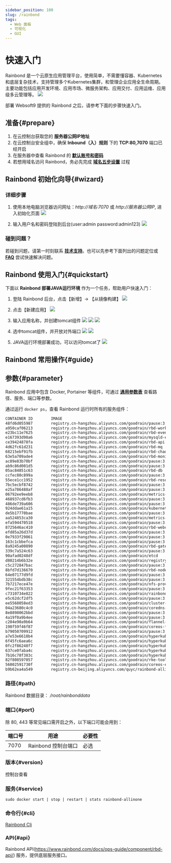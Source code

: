 ```yaml
---
sidebar_position: 100
slug: /rainbond
tags:
  - Web 面板
  - 可视化
  - GUI
---
```


# 快速入门

Rainbond 是一个云原生应用管理平台，使用简单，不需要懂容器、Kubernetes和底层复杂技术，支持管理多个Kubernetes集群，和管理企业应用全生命周期。主要功能包括应用开发环境、应用市场、微服务架构、应用交付、应用运维、应用级多云管理等。
![](https://libs.websoft9.com/Websoft9/DocsPicture/zh/rainbond/rainbond-main-websoft9.png)

部署 Websoft9 提供的 Rainbond 之后，请参考下面的步骤快速入门。

## 准备{#prepare}

1. 在云控制台获取您的 **服务器公网IP地址** 
2. 在云控制台安全组中，确保 **Inbound（入）规则** 下的 **TCP:80,7070** 端口已经开启
3. 在服务器中查看 Rainbond 的 **[默认账号和密码](./user/credentials)**  
4. 若想用域名访问 Rainbond，务必先完成 **[域名五步设置](./administrator/domain_step)** 过程

## Rainbond 初始化向导{#wizard}

### 详细步骤

1. 使用本地电脑浏览器访问网址：*http://域名:7070* 或 *http://服务器公网IP*, 进入初始化页面
   ![](https://libs.websoft9.com/Websoft9/DocsPicture/zh/rainbond/rainbond-login-websoft9.png)

2. 输入用户名和密码登陆到后台(user:admin password:admin123)
   ![](https://libs.websoft9.com/Websoft9/DocsPicture/zh/rainbond/rainbond-main-websoft9.png)

### 碰到问题？

若碰到问题，请第一时刻联系 **[技术支持](./helpdesk)**。也可以先参考下面列出的问题定位或  **[FAQ](./faq#setup)** 尝试快速解决问题。

## Rainbond 使用入门{#quickstart}

下面以 **Rainbond 部署JAVA运行环境** 作为一个任务，帮助用户快速入门：

1. 登陆 Rainbond 后台，点击【新增】-> 【从镜像构建】
   ![](https://libs.websoft9.com/Websoft9/DocsPicture/zh/rainbond/rainbond-createapp-websoft9.png)

2. 点击【新建应用】
   ![](https://libs.websoft9.com/Websoft9/DocsPicture/zh/rainbond/rainbond-newapp-websoft9.png)

3. 输入应用名称，并创建tomcat组件
   ![](https://libs.websoft9.com/Websoft9/DocsPicture/zh/rainbond/rainbond-createok-websoft9.png)
   ![](https://libs.websoft9.com/Websoft9/DocsPicture/zh/rainbond/rainbond-tomcat-websoft9.png)
   ![](https://libs.websoft9.com/Websoft9/DocsPicture/zh/rainbond/rainbond-tomcat2-websoft9.png)

4. 选中tomcat组件，并开放对外端口
   ![](https://libs.websoft9.com/Websoft9/DocsPicture/zh/rainbond/rainbond-tomcatclick-websoft9.png)
   ![](https://libs.websoft9.com/Websoft9/DocsPicture/zh/rainbond/rainbond-tomcatport-websoft9.png)

5. JAVA运行环境部署成功，可以访问tomcat了
   ![](https://libs.websoft9.com/Websoft9/DocsPicture/zh/rainbond/rainbond-complete-websoft9.png)

## Rainbond 常用操作{#guide}


## 参数{#parameter}

Rainbond 应用中包含 Docker, Portainer 等组件，可通过 **[通用参数表](./administrator/parameter)** 查看路径、服务、端口等参数。 

通过运行 `docker ps`，查看 Rainbond 运行时所有的服务组件：   

```bash
CONTAINER ID        IMAGE                                                                        COMMAND                  CREATED             STATUS              PORTS                    NAMES
48fd6d055987        registry.cn-hangzhou.aliyuncs.com/goodrain/pause:3.2                         "/pause"                 3 hours ago         Up 3 hours                                   k8s_POD_app-2c5561f2-tomcat-6f6c486786-8sbzp_7206225c648043db8a8af3f61bd70ed9_859d87f9-63eb-4446-94df-69a75c9b1d1a_0
a950caf06213        registry.cn-hangzhou.aliyuncs.com/goodrain/rbd-worker                        "/run/entrypoint.sh …"   3 hours ago         Up 3 hours                                   k8s_rbd-worker_rbd-worker-5779b7985b-hnrjl_rbd-system_7ca6da4a-95c3-4970-8109-5d57a30ca0e1_0
e23bc11e7625        registry.cn-hangzhou.aliyuncs.com/goodrain/rbd-eventlog                      "/run/entrypoint.sh …"   3 hours ago         Up 3 hours                                   k8s_rbd-eventlog_rbd-eventlog-0_rbd-system_f55dcd27-eec2-454f-bb95-bc0f2f1e50e6_0
e167393d98a6        registry.cn-hangzhou.aliyuncs.com/goodrain/mysqld-exporter                   "/bin/mysqld_exporter"   3 hours ago         Up 3 hours                                   k8s_rbd-db-exporter_rbd-db-0_rbd-system_5c8af9af-42be-4e89-8f1c-03cb28882ea3_0
ce39424878fa        registry.cn-hangzhou.aliyuncs.com/goodrain/rbd-api                           "/run/entrypoint.sh …"   3 hours ago         Up 3 hours                                   k8s_rbd-api_rbd-api-6f79cff696-2vz5p_rbd-system_1e60e3ff-8c87-4d38-a678-c4fe5960b3e8_0
4d62fc61d231        registry.cn-hangzhou.aliyuncs.com/goodrain/rbd-mq                            "/run/entrypoint.sh …"   3 hours ago         Up 3 hours                                   k8s_rbd-mq_rbd-mq-65975b5cd5-rklwc_rbd-system_65fa516e-3e3f-4b60-b0ae-d19c67df26e4_0
68215ebf91fb        registry.cn-hangzhou.aliyuncs.com/goodrain/rbd-chaos                         "/run/entrypoint.sh …"   3 hours ago         Up 3 hours                                   k8s_rbd-chaos_rbd-chaos-xcdsg_rbd-system_d0be317b-9f0d-4e0a-a721-290b925a22ad_0
63e5a709ade4        registry.cn-hangzhou.aliyuncs.com/goodrain/rbd-monitor                       "/run/entrypoint.sh …"   3 hours ago         Up 3 hours                                   k8s_rbd-monitor_rbd-monitor-0_rbd-system_98a7b6ce-f191-4220-a945-289ec18c1e02_0
ac89e83b70bf        registry.cn-hangzhou.aliyuncs.com/goodrain/pause:3.2                         "/pause"                 3 hours ago         Up 3 hours                                   k8s_POD_rbd-worker-5779b7985b-hnrjl_rbd-system_7ca6da4a-95c3-4970-8109-5d57a30ca0e1_0
ab9c86d001d5        registry.cn-hangzhou.aliyuncs.com/goodrain/pause:3.2                         "/pause"                 3 hours ago         Up 3 hours                                   k8s_POD_rbd-eventlog-0_rbd-system_f55dcd27-eec2-454f-bb95-bc0f2f1e50e6_0
05ac84851c63        registry.cn-hangzhou.aliyuncs.com/goodrain/rbd-db                            "/entrypoint.sh mysq…"   3 hours ago         Up 3 hours                                   k8s_rbd-db_rbd-db-0_rbd-system_5c8af9af-42be-4e89-8f1c-03cb28882ea3_0
ccfec80c899a        registry.cn-hangzhou.aliyuncs.com/goodrain/pause:3.2                         "/pause"                 3 hours ago         Up 3 hours                                   k8s_POD_rbd-api-6f79cff696-2vz5p_rbd-system_1e60e3ff-8c87-4d38-a678-c4fe5960b3e8_0
55ece1cc1952        registry.cn-hangzhou.aliyuncs.com/goodrain/rbd-resource-proxy                "/run/docker-entrypo…"   3 hours ago         Up 3 hours                                   k8s_rbd-resource-proxy_rbd-resource-proxy-cd8f4c484-75rsq_rbd-system_8bf06a88-e68f-4d67-8b23-9342f5488e99_0
7bc5ecbf8742        registry.cn-hangzhou.aliyuncs.com/goodrain/pause:3.2                         "/pause"                 3 hours ago         Up 3 hours                                   k8s_POD_rbd-mq-65975b5cd5-rklwc_rbd-system_65fa516e-3e3f-4b60-b0ae-d19c67df26e4_0
e25a786488af        registry.cn-hangzhou.aliyuncs.com/goodrain/pause:3.2                         "/pause"                 3 hours ago         Up 3 hours                                   k8s_POD_rbd-chaos-xcdsg_rbd-system_d0be317b-9f0d-4e0a-a721-290b925a22ad_0
06792ee9eeb8        registry.cn-hangzhou.aliyuncs.com/goodrain/metrics-scraper                   "/metrics-sidecar"       3 hours ago         Up 3 hours                                   k8s_dashboard-metrics-scraper_dashboard-metrics-scraper-7db45b8bb4-zkgh4_rbd-system_08838266-aebb-45c6-9eba-f4d530a59f6d_0
468937cd6fb3        registry.cn-hangzhou.aliyuncs.com/goodrain/pause:3.2                         "/pause"                 3 hours ago         Up 3 hours                                   k8s_POD_rbd-monitor-0_rbd-system_98a7b6ce-f191-4220-a945-289ec18c1e02_0
486de739a606        registry.cn-hangzhou.aliyuncs.com/goodrain/pause:3.2                         "/pause"                 3 hours ago         Up 3 hours                                   k8s_POD_rbd-db-0_rbd-system_5c8af9af-42be-4e89-8f1c-03cb28882ea3_0
924ddae61a15        registry.cn-hangzhou.aliyuncs.com/goodrain/kubernetes-dashboard              "/dashboard --insecu…"   3 hours ago         Up 3 hours                                   k8s_kubernetes-dashboard_kubernetes-dashboard-fbd4fb949-vlccz_rbd-system_9f07e94c-36e5-4fcb-b4cd-5bce84c817eb_0
de5b17770bae        registry.cn-hangzhou.aliyuncs.com/goodrain/pause:3.2                         "/pause"                 3 hours ago         Up 3 hours                                   k8s_POD_rbd-resource-proxy-cd8f4c484-75rsq_rbd-system_8bf06a88-e68f-4d67-8b23-9342f5488e99_0
aa524853ca30        registry.cn-hangzhou.aliyuncs.com/goodrain/metrics-server                    "/metrics-server --c…"   3 hours ago         Up 3 hours                                   k8s_metrics-server_metrics-server-7f6bc6ff74-hcf4c_rbd-system_e4bbfc56-1699-43ac-8de2-bf9b4e77866c_0
efa594470518        registry.cn-hangzhou.aliyuncs.com/goodrain/pause:3.2                         "/pause"                 3 hours ago         Up 3 hours                                   k8s_POD_dashboard-metrics-scraper-7db45b8bb4-zkgh4_rbd-system_08838266-aebb-45c6-9eba-f4d530a59f6d_0
8725646ac410        registry.cn-hangzhou.aliyuncs.com/goodrain/rbd-webcli                        "/entrypoint.sh --ho…"   3 hours ago         Up 3 hours                                   k8s_rbd-webcli_rbd-webcli-5b9584565f-n6x4t_rbd-system_1b2b2f8c-ffe8-4a28-9e07-1474c0002cb6_0
efd85a26d37d        registry.cn-hangzhou.aliyuncs.com/goodrain/pause:3.2                         "/pause"                 3 hours ago         Up 3 hours                                   k8s_POD_kubernetes-dashboard-fbd4fb949-vlccz_rbd-system_9f07e94c-36e5-4fcb-b4cd-5bce84c817eb_0
0e7933f29861        registry.cn-hangzhou.aliyuncs.com/goodrain/pause:3.2                         "/pause"                 3 hours ago         Up 3 hours                                   k8s_POD_metrics-server-7f6bc6ff74-hcf4c_rbd-system_e4bbfc56-1699-43ac-8de2-bf9b4e77866c_0
163c1cbbefca        registry.cn-hangzhou.aliyuncs.com/goodrain/pause:3.2                         "/pause"                 3 hours ago         Up 3 hours                                   k8s_POD_rbd-webcli-5b9584565f-n6x4t_rbd-system_1b2b2f8c-ffe8-4a28-9e07-1474c0002cb6_0
8a9245a00890        registry.cn-hangzhou.aliyuncs.com/goodrain/rbd-gateway                       "/run/entrypoint.sh …"   3 hours ago         Up 3 hours                                   k8s_rbd-gateway_rbd-gateway-8b9fl_rbd-system_f3f1be30-fce8-433a-9146-e524aea5cfbe_0
339c7a524c63        registry.cn-hangzhou.aliyuncs.com/goodrain/pause:3.2                         "/pause"                 3 hours ago         Up 3 hours                                   k8s_POD_rbd-gateway-8b9fl_rbd-system_f3f1be30-fce8-433a-9146-e524aea5cfbe_0
90afad0248df        registry.cn-hangzhou.aliyuncs.com/goodrain/etcd                              "/usr/local/bin/etcd…"   3 hours ago         Up 3 hours                                   k8s_rbd-etcd_rbd-etcd-0_rbd-system_5601a306-812f-477d-aa2f-2c3669ff17e8_0
d80214b6b32e        registry.cn-hangzhou.aliyuncs.com/goodrain/registry                          "/entrypoint.sh /etc…"   3 hours ago         Up 3 hours                                   k8s_rbd-hub_rbd-hub-64777d89d8-c79lq_rbd-system_22e6478e-6f4a-4e31-9dcc-5e2109b9debc_0
c5c272847bac        registry.cn-hangzhou.aliyuncs.com/goodrain/pause:3.2                         "/pause"                 3 hours ago         Up 3 hours                                   k8s_POD_rbd-etcd-0_rbd-system_5601a306-812f-477d-aa2f-2c3669ff17e8_0
8bfd7d136670        registry.cn-hangzhou.aliyuncs.com/goodrain/rbd-node                          "/run/entrypoint.sh …"   3 hours ago         Up 3 hours                                   k8s_rbd-node_rbd-node-qdxt9_rbd-system_59ba2fa2-17bc-4489-829f-5c9f0465a807_0
64e07177d9fd        registry.cn-hangzhou.aliyuncs.com/goodrain/pause:3.2                         "/pause"                 3 hours ago         Up 3 hours                                   k8s_POD_rbd-hub-64777d89d8-c79lq_rbd-system_22e6478e-6f4a-4e31-9dcc-5e2109b9debc_0
321554bdb38c        registry.cn-hangzhou.aliyuncs.com/goodrain/pause:3.2                         "/pause"                 3 hours ago         Up 3 hours                                   k8s_POD_rbd-node-qdxt9_rbd-system_59ba2fa2-17bc-4489-829f-5c9f0465a807_0
7b7217ece47e        registry.cn-hangzhou.aliyuncs.com/goodrain/nfs-provisioner                   "/nfs-provisioner -p…"   3 hours ago         Up 3 hours                                   k8s_nfs-provisioner_nfs-provisioner-0_rbd-system_28de5f5b-24d2-4f5c-bafe-efabb0282bd9_0
9fec21f63353        registry.cn-hangzhou.aliyuncs.com/goodrain/pause:3.2                         "/pause"                 3 hours ago         Up 3 hours                                   k8s_POD_nfs-provisioner-0_rbd-system_28de5f5b-24d2-4f5c-bafe-efabb0282bd9_0
c7310734e822        registry.cn-hangzhou.aliyuncs.com/goodrain/rainbond-operator                 "/manager --leader-e…"   3 hours ago         Up 3 hours                                   k8s_rainbond-operator_rainbond-operator-6bd98956b7-mq9bn_rbd-system_55244d30-b341-4253-8cb2-7935ec8478f7_0
e5c62dcf2df5        registry.cn-hangzhou.aliyuncs.com/goodrain/pause:3.2                         "/pause"                 3 hours ago         Up 3 hours                                   k8s_POD_rainbond-operator-6bd98956b7-mq9bn_rbd-system_55244d30-b341-4253-8cb2-7935ec8478f7_0
ee5568058ed3        registry.cn-hangzhou.aliyuncs.com/goodrain/cluster-proportional-autoscaler   "/cluster-proportion…"   3 hours ago         Up 3 hours                                   k8s_autoscaler_coredns-autoscaler-74cd6f74d9-97prw_kube-system_8c08dd66-26a6-4ed2-8a6e-61631f7e639f_0
04a23680c4c0        registry.cn-hangzhou.aliyuncs.com/goodrain/coredns-coredns                   "/coredns -conf /etc…"   3 hours ago         Up 3 hours                                   k8s_coredns_coredns-8644d6bd8c-kpxrj_kube-system_3df75cc6-e6c3-49a4-9e15-20641911d5f9_0
8e8898062bbd        registry.cn-hangzhou.aliyuncs.com/goodrain/pause:3.2                         "/pause"                 3 hours ago         Up 3 hours                                   k8s_POD_coredns-autoscaler-74cd6f74d9-97prw_kube-system_8c08dd66-26a6-4ed2-8a6e-61631f7e639f_0
4a19f0a9b4ee        registry.cn-hangzhou.aliyuncs.com/goodrain/pause:3.2                         "/pause"                 3 hours ago         Up 3 hours                                   k8s_POD_coredns-8644d6bd8c-kpxrj_kube-system_3df75cc6-e6c3-49a4-9e15-20641911d5f9_0
c204e90a9b64        registry.cn-hangzhou.aliyuncs.com/goodrain/flannel-cni                       "/install-cni.sh"        3 hours ago         Up 3 hours                                   k8s_install-cni_kube-flannel-mbbcx_kube-system_022e0962-b5db-4371-bcf1-52ae14902a4a_0
198f59f46f87        registry.cn-hangzhou.aliyuncs.com/goodrain/coreos-flannel                    "/opt/bin/flanneld -…"   3 hours ago         Up 3 hours                                   k8s_kube-flannel_kube-flannel-mbbcx_kube-system_022e0962-b5db-4371-bcf1-52ae14902a4a_0
b79050709912        registry.cn-hangzhou.aliyuncs.com/goodrain/pause:3.2                         "/pause"                 3 hours ago         Up 3 hours                                   k8s_POD_kube-flannel-mbbcx_kube-system_022e0962-b5db-4371-bcf1-52ae14902a4a_0
a7e53e6618b4        registry.cn-hangzhou.aliyuncs.com/goodrain/hyperkube:v1.19.6-rke             "/opt/rke-tools/entr…"   3 hours ago         Up 3 hours                                   kube-proxy
6f45fc6aea6c        registry.cn-hangzhou.aliyuncs.com/goodrain/hyperkube:v1.19.6-rke             "/opt/rke-tools/entr…"   3 hours ago         Up 3 hours                                   kubelet
0fc2f86248f7        registry.cn-hangzhou.aliyuncs.com/goodrain/hyperkube:v1.19.6-rke             "/opt/rke-tools/entr…"   3 hours ago         Up 3 hours                                   kube-scheduler
637ce0faba4c        registry.cn-hangzhou.aliyuncs.com/goodrain/hyperkube:v1.19.6-rke             "/opt/rke-tools/entr…"   3 hours ago         Up 3 hours                                   kube-controller-manager
7b16c78f383c        registry.cn-hangzhou.aliyuncs.com/goodrain/hyperkube:v1.19.6-rke             "/opt/rke-tools/entr…"   3 hours ago         Up 3 hours                                   kube-apiserver
82f808597057        registry.cn-hangzhou.aliyuncs.com/goodrain/rke-tools:v0.1.68                 "/docker-entrypoint.…"   3 hours ago         Up 3 hours                                   etcd-rolling-snapshots
56002591730f        registry.cn-hangzhou.aliyuncs.com/goodrain/coreos-etcd:v3.4.13-rke           "/usr/local/bin/etcd…"   3 hours ago         Up 3 hours                                   etcd
b9b62ea4a549        registry.cn-beijing.aliyuncs.com/quyc/rainbond-allinone:v1.2                 "/usr/bin/supervisord"   3 hours ago         Up 3 hours          0.0.0.0:7070->7070/tcp   rainbond-allinone

```

### 路径{#path}

Rainbond 数据目录： */root/rainbonddata*    

### 端口{#port}

除 80, 443 等常见端口需开启之外，以下端口可能会用到：  

| 端口号 | 用途                                          | 必要性 |
| ------ | --------------------------------------------- | ------ |
| 7070   | Rainbond 控制台端口 | 必选   |

### 版本{#version}

控制台查看

### 服务{#service}

```shell
sudo docker start | stop | restart | stats rainbond-allinone
```

### 命令行{#cli}

[Rainbond Cli](https://www.rainbond.com/docs/ops-guide/tools/grctl)

### API{#api}

Rainbond API(https://www.rainbond.com/docs/ops-guide/component/rbd-api/) 服务，提供底层服务接口。